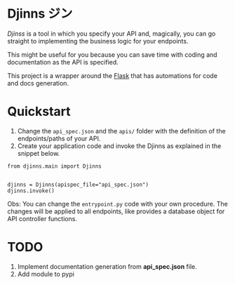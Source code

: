 # Djinns ジン

*Djinss* is a tool in which you specify your API and, magically, you can go straight to implementing the business logic for your endpoints.

This might be useful for you because you can save time with coding and documentation as the API is specified.

This project is a wrapper around the [Flask](https://github.com/pallets/flask) that has automations for code and docs generation.

# Quickstart

1. Change the `api_spec.json` and the `apis/` folder with the definition of the endpoints/paths of your API.
2. Create your application code and invoke the Djinns as explained in the snippet below.

```
from djinns.main import Djinns


djinns = Djinns(apispec_file="api_spec.json")
djinns.invoke()
```

Obs: You can change the `entrypoint.py` code with your own procedure. The changes will be applied to all endpoints, like provides a database object for API controller functions.

# TODO

1. Implement documentation generation from **api_spec.json** file.
2. Add module to pypi
